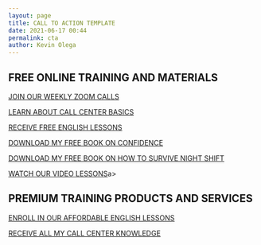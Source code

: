 ```yaml
--- 
layout: page
title: CALL TO ACTION TEMPLATE
date: 2021-06-17 00:44
permalink: cta
author: Kevin Olega 
--- 
```


## FREE ONLINE TRAINING AND MATERIALS

<a href="https://sendfox.com/lp/19yy9x/" class="button focus">JOIN OUR WEEKLY ZOOM CALLS</a>

<a href="https://sendfox.com/lp/3z4xqz" class="button focus">LEARN ABOUT CALL CENTER BASICS</a>

<a href="https://callcentertrainingtips.com/" class="button focus">RECEIVE FREE ENGLISH LESSONS</a>


<a href="https://sendfox.com/lp/m7x2ol" class="button focus">DOWNLOAD MY FREE BOOK ON CONFIDENCE</a>

<a href="https://sendfox.com/lp/1g6pd2" class="button focus">DOWNLOAD MY FREE BOOK ON HOW TO SURVIVE NIGHT SHIFT</a>

<a href="https://callcentertrainingtips.com/videos" class="button focus">WATCH OUR VIDEO LESSONS</a>a>

## PREMIUM TRAINING PRODUCTS AND SERVICES

<a href="https://callcentertrainingtips.com/english-lessons" class="button focus">ENROLL IN OUR AFFORDABLE ENGLISH LESSONS</a>

<a href="https://callcentertrainingtips.com/shy-book" class="button focus">RECEIVE ALL MY CALL CENTER KNOWLEDGE</a>